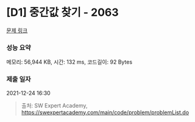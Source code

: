 # [D1] 중간값 찾기 - 2063 

[문제 링크](https://swexpertacademy.com/main/code/problem/problemDetail.do?contestProbId=AV5QPsXKA2UDFAUq) 

### 성능 요약

메모리: 56,944 KB, 시간: 132 ms, 코드길이: 92 Bytes

### 제출 일자

2021-12-24 16:30



> 출처: SW Expert Academy, https://swexpertacademy.com/main/code/problem/problemList.do
